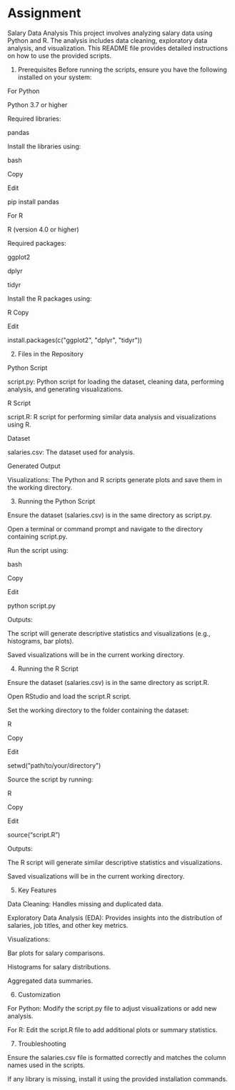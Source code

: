 # Assignment
Salary Data Analysis
This project involves analyzing salary data using Python and R. The analysis includes data cleaning, exploratory data analysis, and visualization. This README file provides detailed instructions on how to use the provided scripts.

1. Prerequisites
Before running the scripts, ensure you have the following installed on your system:

For Python

Python 3.7 or higher

Required libraries:

pandas

Install the libraries using:


bash

Copy

Edit

pip install pandas

For R

R (version 4.0 or higher)

Required packages:

ggplot2

dplyr

tidyr

Install the R packages using:


R
Copy

Edit

install.packages(c("ggplot2", "dplyr", "tidyr"))



2. Files in the Repository
   
Python Script

script.py: Python script for loading the dataset, cleaning data, performing analysis, and generating visualizations.

R Script

script.R: R script for performing similar data analysis and visualizations using R.

Dataset

salaries.csv: The dataset used for analysis.

Generated Output

Visualizations: The Python and R scripts generate plots and save them in the working directory.



3. Running the Python Script
   
Ensure the dataset (salaries.csv) is in the same directory as script.py.

Open a terminal or command prompt and navigate to the directory containing script.py.

Run the script using:

bash

Copy

Edit

python script.py

Outputs:

The script will generate descriptive statistics and visualizations (e.g., histograms, bar plots).

Saved visualizations will be in the current working directory.


4. Running the R Script
   
Ensure the dataset (salaries.csv) is in the same directory as script.R.

Open RStudio and load the script.R script.

Set the working directory to the folder containing the dataset:

R

Copy

Edit

setwd("path/to/your/directory")

Source the script by running:

R

Copy

Edit

source(“script.R”)

Outputs:

The R script will generate similar descriptive statistics and visualizations.

Saved visualizations will be in the current working directory.


5. Key Features
   
Data Cleaning: Handles missing and duplicated data.

Exploratory Data Analysis (EDA): Provides insights into the distribution of salaries, job titles, and other key metrics.

Visualizations:

Bar plots for salary comparisons.

Histograms for salary distributions.

Aggregated data summaries.


6. Customization
   
For Python: Modify the script.py file to adjust visualizations or add new analysis.

For R: Edit the script.R file to add additional plots or summary statistics.


7. Troubleshooting
   
Ensure the salaries.csv file is formatted correctly and matches the column names used in the scripts.

If any library is missing, install it using the provided installation commands.

